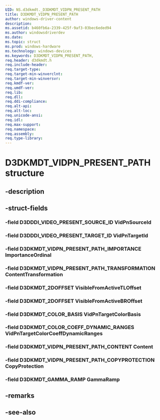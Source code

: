 ```yaml
---
UID: NS.d3dkmdt._D3DKMDT_VIDPN_PRESENT_PATH
title: D3DKMDT_VIDPN_PRESENT_PATH
author: windows-driver-content
description: 
ms.assetid: b460fb6a-2339-425f-9af3-03bec6eded94
ms.author: windowsdriverdev
ms.date: 
ms.topic: struct
ms.prod: windows-hardware
ms.technology: windows-devices
ms.keywords: D3DKMDT_VIDPN_PRESENT_PATH, 
req.header: d3dkmdt.h
req.include-header:
req.target-type:
req.target-min-winverclnt:
req.target-min-winversvr:
req.kmdf-ver:
req.umdf-ver:
req.lib:
req.dll:
req.ddi-compliance:
req.alt-api:
req.alt-loc:
req.unicode-ansi:
req.idl:
req.max-support:
req.namespace:
req.assembly:
req.type-library:
---
```


# D3DKMDT_VIDPN_PRESENT_PATH structure

## -description



## -struct-fields

### -field D3DDDI_VIDEO_PRESENT_SOURCE_ID VidPnSourceId			
 	
### -field D3DDDI_VIDEO_PRESENT_TARGET_ID VidPnTargetId			
 	
### -field D3DKMDT_VIDPN_PRESENT_PATH_IMPORTANCE ImportanceOrdinal			
 	
### -field D3DKMDT_VIDPN_PRESENT_PATH_TRANSFORMATION ContentTransformation			
 	
### -field D3DKMDT_2DOFFSET VisibleFromActiveTLOffset			
 	
### -field D3DKMDT_2DOFFSET VisibleFromActiveBROffset			
 	
### -field D3DKMDT_COLOR_BASIS VidPnTargetColorBasis			
 	
### -field D3DKMDT_COLOR_COEFF_DYNAMIC_RANGES VidPnTargetColorCoeffDynamicRanges			
 	
### -field D3DKMDT_VIDPN_PRESENT_PATH_CONTENT Content			
 	
### -field D3DKMDT_VIDPN_PRESENT_PATH_COPYPROTECTION CopyProtection			
 	
### -field D3DKMDT_GAMMA_RAMP GammaRamp			
 	
## -remarks

## -see-also